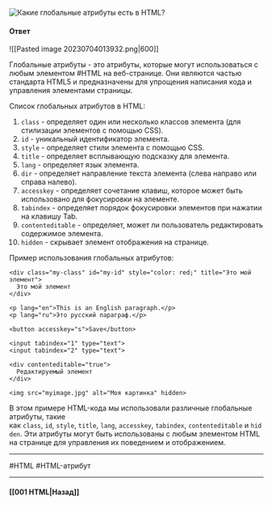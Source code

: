 ![Какие глобальные атрибуты есть в HTML?](https://youtu.be/trriSYNrHw4?t=360)

#### Ответ

![[Pasted image 20230704013932.png|600]]

Глобальные атрибуты - это атрибуты, которые могут использоваться с любым элементом #HTML на веб-странице. Они являются частью стандарта HTML5 и предназначены для упрощения написания кода и управления элементами страницы.

Список глобальных атрибутов в HTML:
1. `class` - определяет один или несколько классов элемента (для стилизации элементов с помощью CSS).
2. `id` - уникальный идентификатор элемента.
3. `style` - определяет стили элемента с помощью CSS.
4. `title` - определяет всплывающую подсказку для элемента.
5. `lang` - определяет язык элемента.
6. `dir` - определяет направление текста элемента (слева направо или справа налево).
7. `accesskey` - определяет сочетание клавиш, которое может быть использовано для фокусировки на элементе.
8. `tabindex` - определяет порядок фокусировки элементов при нажатии на клавишу Tab.
9. `contenteditable` - определяет, может ли пользователь редактировать содержимое элемента.
10. `hidden` - скрывает элемент отображения на странице.

Пример использования глобальных атрибутов:

```
<div class="my-class" id="my-id" style="color: red;" title="Это мой элемент">
  Это мой элемент
</div>

<p lang="en">This is an English paragraph.</p>
<p lang="ru">Это русский параграф.</p>

<button accesskey="s">Save</button>

<input tabindex="1" type="text">
<input tabindex="2" type="text">

<div contenteditable="true">
  Редактируемый элемент
</div>

<img src="myimage.jpg" alt="Моя картинка" hidden>
```

В этом примере HTML-кода мы использовали различные глобальные атрибуты, такие как `class`, `id`, `style`, `title`, `lang`, `accesskey`, `tabindex`, `contenteditable` и `hidden`. Эти атрибуты могут быть использованы с любым элементом HTML на странице для управления их поведением и отображением.

___
#HTML #HTML-атрибут 

___

#### [[001 HTML|Назад]]